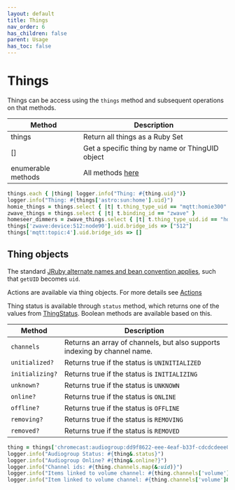 ```yaml
---
layout: default
title: Things
nav_order: 6
has_children: false
parent: Usage
has_toc: false
---
```


# Things

Things can be access using the `things` method and subsequent operations on that methods.

| Method             | Description                                                         |
| ------------------ | ------------------------------------------------------------------- |
| things             | Return all things as a Ruby Set                                     |
| []                 | Get a specific thing by name or ThingUID object                     |
| enumerable methods | All methods [here](https://ruby-doc.org/core-2.6.8/Enumerable.html) |

```ruby
things.each { |thing| logger.info("Thing: #{thing.uid}")}
logger.info("Thing: #{things['astro:sun:home'].uid}")
homie_things = things.select { |t| t.thing_type_uid == "mqtt:homie300" }
zwave_things = things.select { |t| t.binding_id == "zwave" }
homeseer_dimmers = zwave_things.select { |t| t.thing_type_uid.id == "homeseer_hswd200_00_000" }
things['zwave:device:512:node90'].uid.bridge_ids => ["512"]
things['mqtt:topic:4'].uid.bridge_ids => []
```

## Thing objects

The standard [JRuby alternate names and bean convention applies](https://github.com/jruby/jruby/wiki/CallingJavaFromJRuby#alternative-names-and-beans-convention), such that `getUID` becomes `uid`.

Actions are available via thing objects. For more details see [Actions](../misc/actions/)

Thing status is available through `status` method, which returns one of the values from [ThingStatus](https://www.openhab.org/docs/concepts/things.html#thing-status). Boolean methods are available based on this. 

| Method          | Description                                                               |
| --------------- | ------------------------------------------------------------------------- |
| `channels`      | Returns an array of channels, but also supports indexing by channel name. |
| `unitialized?`  | Returns true if the status is `UNINITIALIZED`                             |
| `initializing?` | Returns true if the status is `INITIALIZING`                              |
| `unknown?`      | Returns true if the status is `UNKNOWN`                                   |
| `online?`       | Returns true if the status is `ONLINE`                                    |
| `offline?`      | Returns true if the status is `OFFLINE`                                   |
| `removing?`     | Returns true if the status is `REMOVING`                                  |
| `removed?`      | Returns true if the status is `REMOVED`                                   |

```ruby
thing = things['chromecast:audiogroup:dd9f8622-eee-4eaf-b33f-cdcdcdeee001121']
logger.info("Audiogroup Status: #{thing&.status}")
logger.info("Audiogroup Online? #{thing&.online?}")
logger.info("Channel ids: #{thing.channels.map(&:uid)}")
logger.info("Items linked to volume channel: #{thing.channels['volume']&.items&.map(&:name)&.join(', ')}")
logger.info("Item linked to volume channel: #{thing.channels['volume']&.item&.name}")
```
